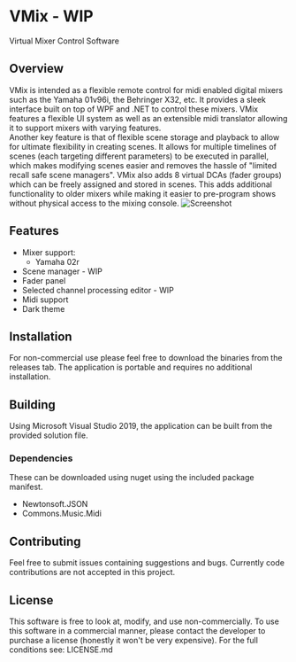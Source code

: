 
# VMix - WIP
Virtual Mixer Control Software
## Overview
VMix is intended as a flexible remote control for midi enabled digital mixers such as the Yamaha 01v96i, the Behringer X32, etc. It provides a sleek interface built on top of WPF and .NET to control these mixers. VMix features a flexible UI system as well as an extensible midi translator allowing it to support mixers with varying features.  
Another key feature is that of flexible scene storage and playback to allow for ultimate flexibility in creating scenes. It allows for multiple timelines of scenes (each targeting different parameters) to be executed in parallel, which makes modifying scenes easier and removes the hassle of "limited recall safe scene managers".
VMix also adds 8 virtual DCAs (fader groups) which can be freely assigned and stored in scenes. This adds additional functionality to older mixers while making it easier to pre-program shows without physical access to the mixing console.
![Screenshot](https://github.com/space928/VMix/raw/master/VMix%20Main.png)
## Features
 - Mixer support:
   - Yamaha 02r
 - Scene manager - WIP
 - Fader panel
 - Selected channel processing editor - WIP
 - Midi support
 - Dark theme
## Installation
For non-commercial use please feel free to download the binaries from the releases tab. The application is portable and requires no additional installation.
## Building
Using Microsoft Visual Studio 2019, the application can be built from the provided solution file.
### Dependencies
These can be downloaded using nuget using the included package manifest.
  - Newtonsoft.JSON
  - Commons.Music.Midi
## Contributing
Feel free to submit issues containing suggestions and bugs.
Currently code contributions are not accepted in this project.
## License
This software is free to look at, modify, and use non-commercially. To use this software in a commercial manner, please contact the developer to purchase a license (honestly it won't be very expensive).
For the full conditions see: LICENSE.md
